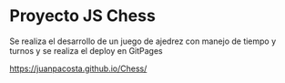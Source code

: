 # Proyecto JS Chess

Se realiza el desarrollo de un juego de ajedrez con manejo de tiempo y turnos y se realiza el deploy en GitPages

https://juanpacosta.github.io/Chess/
